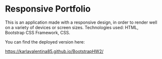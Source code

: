 # Responsive Portfolio

This is an application made with a responsive design, in order to render well on a variety of devices or screen sizes.
Technologies used: HTML, Bootstrap CSS Framework, CSS.

You can find the deployed version here:

https://karlavalentina85.github.io/BootstrapHW2/


